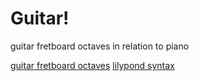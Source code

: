 # Guitar!

guitar fretboard octaves in relation to piano

[guitar fretboard octaves](!music/tretboard.jpg)
[lilypond syntax](music/lilypond_notation.pdf)
